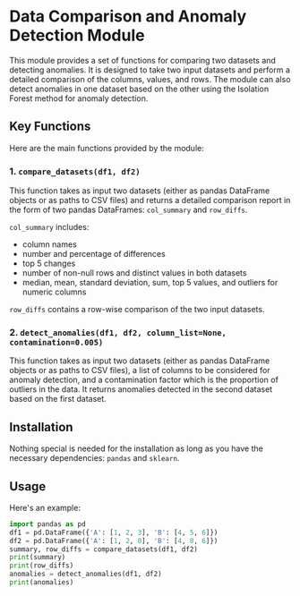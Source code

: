 # Data Comparison and Anomaly Detection Module

This module provides a set of functions for comparing two datasets and detecting anomalies. It is designed to take two input datasets and perform a detailed comparison of the columns, values, and rows. The module can also detect anomalies in one dataset based on the other using the Isolation Forest method for anomaly detection.

## Key Functions
Here are the main functions provided by the module:

### 1. `compare_datasets(df1, df2)`
This function takes as input two datasets (either as pandas DataFrame objects or as paths to CSV files) and returns a detailed comparison report in the form of two pandas DataFrames: `col_summary` and `row_diffs`.

`col_summary` includes:
- column names
- number and percentage of differences
- top 5 changes
- number of non-null rows and distinct values in both datasets
- median, mean, standard deviation, sum, top 5 values, and outliers for numeric columns

`row_diffs` contains a row-wise comparison of the two input datasets.

### 2. `detect_anomalies(df1, df2, column_list=None, contamination=0.005)`
This function takes as input two datasets (either as pandas DataFrame objects or as paths to CSV files), a list of columns to be considered for anomaly detection, and a contamination factor which is the proportion of outliers in the data. It returns anomalies detected in the second dataset based on the first dataset.

## Installation
Nothing special is needed for the installation as long as you have the necessary dependencies: `pandas` and `sklearn`.

## Usage
Here's an example:

```python
import pandas as pd
df1 = pd.DataFrame({'A': [1, 2, 3], 'B': [4, 5, 6]})
df2 = pd.DataFrame({'A': [1, 2, 0], 'B': [4, 0, 6]})
summary, row_diffs = compare_datasets(df1, df2)
print(summary)
print(row_diffs)
anomalies = detect_anomalies(df1, df2)
print(anomalies)